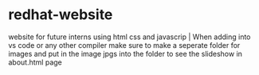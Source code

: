 # redhat-website
website for future interns using html css and javascrip | When adding into vs code or any other compiler make sure to make a seperate folder for images and put in the image jpgs into the folder to see the slideshow in about.html page
